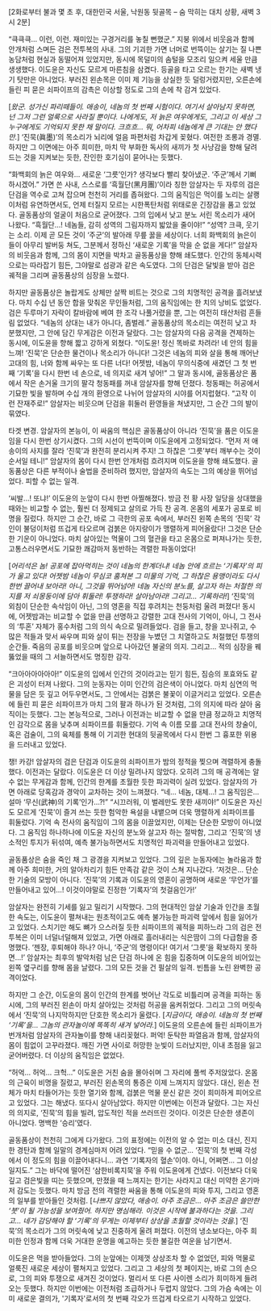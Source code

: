 [2화로부터 불과 몇 초 후, 대한민국 서울, 낙원동 뒷골목 – 숨 막히는 대치 상황, 새벽 3시 2분]

“큭큭큭… 이런, 이런. 재미있는 구경거리를 놓칠 뻔했군.” 지붕 위에서 비웃음과 함께 안개처럼 스며든 검은 전투복의 사내. 그의 기괴한 가면 너머로 번뜩이는 살기는 질 나쁜 농담처럼 현실과 동떨어져 있었지만, 동시에 목덜미의 솜털을 모조리 일으켜 세울 만큼 생생했다. 이도윤은 자신도 모르게 마른침을 삼켰다. 등골을 타고 오르는 한기는 새벽 냉기 탓만은 아니었다. 부러진 왼손목은 이미 제 기능을 상실한 듯 덜렁거렸지만, 오른손에 들린 피 묻은 쇠파이프의 감촉은 이상할 정도로 그의 손에 착 감겨 있었다.

[_왔군. 성가신 파리떼들이. 애송이, 네놈의 첫 번째 시험이다. 여기서 살아남지 못하면, 넌 그저 그런 얼룩으로 사라질 뿐이다. 나에게도, 저 늙은 여우에게도, 그리고 이 세상 그 누구에게도 기억되지 못한 채 말이다. 크흐흐… 뭐, 어차피 네놈에게 큰 기대는 안 했다만._] ‘진묵(眞墨)’의 목소리가 뇌리에 얼음 파편처럼 차갑게 꽂혔다. 여전한 조롱과 경멸. 하지만 그 이면에는 아주 희미한, 마치 막 부화한 독사의 새끼가 첫 사냥감을 향해 달려드는 것을 지켜보는 듯한, 잔인한 호기심이 묻어나는 듯했다.

“화백회의 늙은 여우와… 새로운 ‘그릇’인가? 생각보다 빨리 찾아냈군. ‘주군’께서 기뻐하시겠어.” 가면 쓴 사내, 스스로를 ‘흑월단(黑月團)’이라 칭한 암살자는 두 자루의 검은 단검을 역수로 고쳐 잡으며 천천히 거리를 좁혀왔다. 그의 움직임은 먹이를 노리는 살쾡이처럼 유연하면서도, 언제 터질지 모르는 시한폭탄처럼 위태로운 긴장감을 품고 있었다. 골동품상의 얼굴이 처음으로 굳어졌다. 그의 입에서 낮고 분노 서린 목소리가 새어 나왔다. “흑월단…! 네놈들, 감히 성역의 그림자까지 밟았을 줄이야!” “성역? 크큭, 웃기는 소리. 이제 곧 모든 것이 ‘주군’의 발아래 무릎 꿇을 세상이다. 너희 화백회의 늙은이들이 아무리 발버둥 쳐도, 그분께서 정하신 ‘새로운 기록’을 막을 순 없을 게다!” 암살자의 비웃음과 함께, 그의 몸이 지면을 박차고 골동품상을 향해 쇄도했다. 인간의 동체시력으로는 따라잡기 힘든, 그야말로 섬광과 같은 속도였다. 그의 단검은 달빛을 받아 검은 궤적을 그리며 골동품상의 심장을 노렸다.

하지만 골동품상은 놀랍게도 상체만 살짝 비트는 것으로 그의 치명적인 공격을 흘려보냈다. 마치 수십 년 동안 합을 맞춰온 무인들처럼, 그의 움직임에는 한 치의 낭비도 없었다. 검은 두루마기 자락이 칼바람에 베여 한 조각 나풀거렸을 뿐, 그는 여전히 태산처럼 흔들림 없었다. “네놈의 상대는 내가 아니다, 좀벌레.” 골동품상의 목소리는 여전히 낮고 차분했지만, 그 안에 담긴 무게감은 이전과 달랐다. 그는 암살자의 다음 공격을 견제하는 동시에, 이도윤을 향해 짧고 강하게 외쳤다. “이도윤! 정신 똑바로 차려라! 네 안의 힘을 느껴! ‘진묵’은 단순한 물건이나 목소리가 아니다! 그것은 네놈의 피와 살을 통해 깨어난 고대의 힘, 너와 함께 싸우는 또 다른 너다! 어젯밤, 네놈이 무의식중에 새겼던 그 첫 번째 ‘기록’을 다시 한번 네 손으로, 네 의지로 새겨 넣어!” 그 말과 동시에, 골동품상은 품에서 작은 손거울 크기의 팔각 청동패를 꺼내 암살자를 향해 던졌다. 청동패는 허공에서 기묘한 빛을 발하며 수십 개의 환영으로 나뉘어 암살자의 시야를 어지럽혔다. “고작 이런 잔재주로!” 암살자는 비웃으며 단검을 휘둘러 환영들을 쳐냈지만, 그 순간 그의 발이 묶였다.

타겟 변경. 암살자의 본능이, 이 싸움의 핵심은 골동품상이 아니라 ‘진묵’을 품은 이도윤임을 다시 한번 상기시켰다. 그의 시선이 번뜩이며 이도윤에게 고정되었다. “먼저 저 애송이의 사지를 잘라 ‘진묵’과 완전히 분리시켜 주지! 그 하찮은 ‘그릇’부터 깨부수는 것이 순서일 테니!” 암살자의 몸이 다시 한번 안개처럼 흐려지며 이도윤을 향해 쇄도했다. 골동품상은 다른 부적이나 술법을 준비하려 했지만, 암살자의 속도는 그의 예상을 뛰어넘었다. 피할 수 없는 일격.

‘씨발…! 또냐!’ 이도윤의 눈앞이 다시 한번 아찔해졌다. 방금 전 황 사장 일당을 상대했을 때와는 비교할 수 없는, 훨씬 더 정제되고 살의로 가득 찬 공격. 온몸의 세포가 공포로 비명을 질렀다. 하지만 그 순간, 바로 그 극한의 공포 속에서, 부러진 왼쪽 손목의 ‘진묵’ 각인이 불덩이처럼 뜨겁게 타오르며 검붉은 아지랑이가 맹렬하게 피어올랐다! 그것은 단순한 기운이 아니었다. 마치 살아있는 먹물이 그의 혈관을 타고 온몸으로 퍼져나가는 듯한, 고통스러우면서도 기묘한 쾌감마저 동반하는 격렬한 파동이었다!

[_어리석은 놈! 공포에 잡아먹히는 것이 네놈의 한계더냐! 네놈 안에 흐르는 ‘기록자’의 피가 울고 있다! 어젯밤 네놈이 무심코 훔쳐본 그 미물의 기억, 그 하찮은 용맹이라도 다시 한번 끌어내 보아라! 아니, 그것을 뛰어넘어! 네놈 자신의 분노를, 살고자 하는 처절한 의지를 저 쇠몽둥이에 담아 휘둘러! 투쟁하라! 살아남아라! 그리고… 기록하라!_] ‘진묵’의 외침이 단순한 속삭임이 아닌, 그의 영혼을 직접 후려치는 천둥처럼 울려 퍼졌다! 동시에, 어젯밤과는 비교할 수 없을 만큼 선명하고 강렬한 고대 전사의 기억이, 아니, 그 전사의 ‘투혼’ 자체가 홍수처럼 그의 의식 속으로 밀려들었다. 검을 들고, 창을 꼬나쥐고, 수많은 적들과 맞서 싸우며 피와 살이 튀는 전장을 누볐던 그 치열하고도 처절했던 투쟁의 순간들. 죽음의 공포를 비웃으며 앞으로 나아갔던 불굴의 의지. 그리고… 적의 심장을 꿰뚫었을 때의 그 서늘하면서도 명징한 감각.

“크아아아아아아!” 이도윤의 입에서 인간의 것이라고는 믿기 힘든, 짐승의 포효와도 같은 괴성이 터져 나왔다. 그의 눈동자는 이미 인간의 검은색이 아니었다. 마치 심연의 먹물을 담은 듯 깊고 어두우면서도, 그 안에서는 검붉은 불꽃이 이글거리고 있었다. 오른손에 들린 피 묻은 쇠파이프가 마치 그의 팔과 하나가 된 것처럼, 그의 의지에 따라 살아 움직이는 듯했다. 그는 본능적으로, 그러나 이전과는 비교할 수 없을 만큼 정교하고 치명적인 감각으로 몸을 낮추며 쇠파이프를 휘둘렀다. 기억 속 이름 모를 고대 전사의 창술이, 혹은 검술이, 그의 육체를 통해 이 기괴한 현대의 뒷골목에서 다시 한번 그 흉포한 위용을 드러내고 있었다.

챙! 카강! 암살자의 검은 단검과 이도윤의 쇠파이프가 밤의 정적을 찢으며 격렬하게 충돌했다. 이전과는 달랐다. 이도윤은 더 이상 밀려나지 않았다. 오히려 그의 매 공격에는 알 수 없는 무게감과 함께, 인간의 한계를 초월한 듯한 파괴력이 실려 있었다. 암살자의 가면 아래로 당혹감과 경악이 교차하는 것이 느껴졌다. “네… 네놈, 대체…! 그 움직임은… 설마 ‘무신(武神)의 기록’인가…?!” “시끄러워, 이 벌레만도 못한 새끼야!” 이도윤은 자신도 모르게 ‘진묵’이 즐겨 쓰는 듯한 험악한 욕설을 내뱉으며 더욱 맹렬하게 쇠파이프를 휘둘렀다. 기억 속 전사의 움직임이 그의 몸을 이끌었지만, 이제는 단순한 모방이 아니었다. 그 움직임 하나하나에 이도윤 자신의 분노와 살고자 하는 절박함, 그리고 ‘진묵’의 냉소적인 투지가 뒤섞여, 예측 불가능하면서도 치명적인 파괴력을 만들어내고 있었다.

골동품상은 숨을 죽인 채 그 광경을 지켜보고 있었다. 그의 깊은 눈동자에는 놀라움과 함께 아주 희미한, 거의 알아차리기 힘든 만족감 같은 것이 스쳐 지나갔다. ‘저것은… 단순한 기술의 모방이 아니다. ‘진묵’의 기록과 이도윤의 영혼이 공명하며 새로운 ‘무언가’를 만들어내고 있어…! 이것이야말로 진정한 ‘기록자’의 첫걸음인가!’

암살자는 완전히 기세를 잃고 밀리기 시작했다. 그의 현대적인 암살 기술과 인간을 초월한 속도는, 이도윤이 펼쳐내는 원초적이고도 예측 불가능한 파괴력 앞에서 힘을 잃어가고 있었다. 스치기만 해도 뼈가 으스러질 듯한 쇠파이프의 궤적을 피하느라 그의 검은 전투복은 이미 너덜너덜해져 있었고, 가면 아래로 흘러내리는 식은땀이 그의 다급함을 증명했다. ‘젠장, 후퇴해야 하나? 아니, ‘주군’의 명령이다! 여기서 ‘그릇’을 확보하지 못하면…!’ 암살자는 최후의 발악처럼 남은 단검 하나에 온 힘을 집중하며 이도윤의 비어있는 왼쪽 옆구리를 향해 몸을 날렸다. 그의 모든 것을 건 필살의 일격. 빈틈을 노린 완벽한 공격이었다.

하지만 그 순간, 이도윤의 몸이 인간의 한계를 벗어난 각도로 비틀리며 공격을 피하는 동시에, 그의 부러진 왼손이 마치 살아있는 것처럼 허공을 움켜쥐었다. 그리고 그의 머릿속에서 ‘진묵’의 나지막하지만 단호한 목소리가 울렸다. [_지금이다, 애송이. 네놈의 첫 번째 ‘기록’을… 그놈의 관자놀이에 똑똑히 새겨 넣어라._] 이도윤의 오른손에 들린 쇠파이프가 번개처럼 암살자의 관자놀이를 향해 내리꽂혔다. 퍼억! 둔탁한 파열음과 함께, 암살자의 몸이 힘없이 고꾸라졌다. 깨진 가면 사이로 허망한 눈빛이 드러났지만, 이내 초점을 잃고 굳어버렸다. 더 이상의 움직임은 없었다.

“허억… 허억… 크헉…” 이도윤은 거친 숨을 몰아쉬며 그 자리에 풀썩 주저앉았다. 온몸의 근육이 비명을 질렀고, 부러진 왼손목의 통증은 이제 느껴지지 않았다. 대신, 왼손 전체가 마치 타들어가는 듯한 열기와 함께, 검붉은 먹물 문신 같은 것이 희미하게 피어오르고 있었다. 그는 해냈다. 또다시 살아남았다. 하지만 이번에는 이전과 달랐다. 그는 자신의 의지로, ‘진묵’의 힘을 빌려, 압도적인 적을 쓰러뜨린 것이다. 이것은 단순한 생존이 아니었다. 명백한 ‘승리’였다.

골동품상이 천천히 그에게 다가왔다. 그의 표정에는 이전의 알 수 없는 미소 대신, 진지한 경탄과 함께 일말의 경계심마저 어려 있었다. “믿을 수 없군… ‘진묵’의 첫 번째 각성에서 이 정도의 힘을 이끌어내다니… 과연 ‘기록자의 혈손’이야. 아니, 어쩌면… 그 이상일지도.” 그는 바닥에 떨어진 ‘삼한비록지묵’을 주워 이도윤에게 건넸다. 이전보다 더욱 깊고 검은빛을 띠는 듯했으며, 만졌을 때 느껴지는 한기는 사라지고 대신 미약한 온기마저 감도는 듯했다. 마치 방금 전의 격렬한 싸움을 통해 이도윤의 피와 투지, 그리고 영혼의 일부를 받아들인 것처럼. [_나쁘지 않았다, 애송이. 아주 조금은… 아주 조금은 쓸만한 ‘붓’이 될 가능성을 보여줬어. 하지만 명심해라. 이것은 시작에 불과하다는 것을. 그리고… 네가 감당해야 할 ‘기록’의 무게는 이제부터 상상을 초월할 것이라는 것을._] ‘진묵’의 목소리가 그의 머릿속에 낮고 진중하게 울려 퍼졌다. 이전의 냉소보다는, 아주 희미한 인정과 함께 더욱 거대한 운명을 예고하는 듯한 불길한 여운을 남기면서.

이도윤은 먹을 받아들었다. 그의 눈앞에는 이제껏 상상조차 할 수 없었던, 피와 먹물로 얼룩진 새로운 세상이 펼쳐지고 있었다. 그리고 그 세상의 첫 페이지는, 바로 그의 손으로, 그의 피와 투쟁으로 새겨진 것이었다. 멀리서 또 다른 사이렌 소리가 희미하게 들려오는 듯했다. 하지만 이번에는 이전처럼 조급하거나 두렵지 않았다. 그의 가슴 속에는 이미 새로운 결의가, '기록자'로서의 첫 번째 각오가 뜨겁게 타오르기 시작하고 있었다.